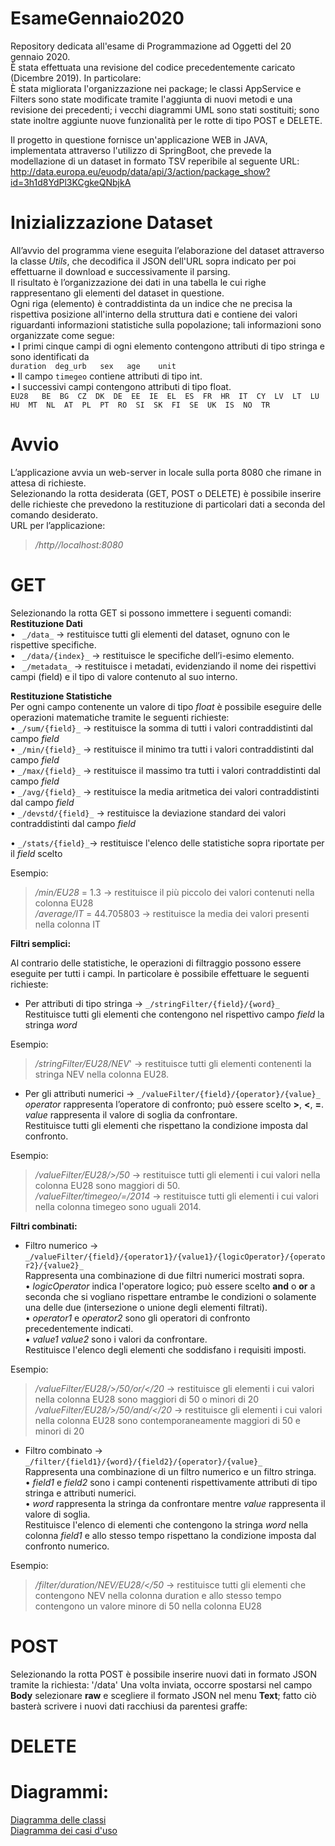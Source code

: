 # EsameGennaio2020    
Repository dedicata all'esame di Programmazione ad Oggetti del 20 gennaio 2020.   
È stata effettuata una revisione del codice precedentemente caricato (Dicembre 2019). In particolare:   
È stata migliorata l'organizzazione nei package; le classi AppService e Filters sono state modificate tramite l'aggiunta di nuovi metodi e una revisione dei precedenti; i vecchi diagrammi UML sono stati sostituiti; sono state inoltre aggiunte nuove funzionalità per le rotte di tipo POST e DELETE.       

Il progetto in questione fornisce un'applicazione WEB in JAVA, implementata attraverso l'utilizzo di SpringBoot, che prevede la modellazione di un dataset in formato TSV reperibile al seguente URL: http://data.europa.eu/euodp/data/api/3/action/package_show?id=3h1d8YdPl3KCgkeQNbjkA

# Inizializzazione Dataset    
All’avvio del programma viene eseguita l’elaborazione del dataset attraverso la classe _Utils_, che decodifica il JSON dell'URL sopra indicato per poi effettuarne il download e successivamente il parsing.    
Il risultato è l’organizzazione dei dati in una tabella le cui righe rappresentano gli elementi del dataset in questione.   
Ogni riga (elemento) è contraddistinta da un indice che ne precisa la rispettiva posizione all'interno della struttura dati e contiene dei valori riguardanti informazioni statistiche sulla popolazione; tali informazioni sono organizzate come segue:    
• I primi cinque campi di ogni elemento contengono attributi di tipo stringa e sono identificati da       
`duration  deg_urb   sex   age    unit`       
• Il campo `timegeo` contiene attributi di tipo int.        
• I successivi campi contengono attributi di tipo float.        
`EU28 	BE 	BG 	CZ 	DK 	DE 	EE 	IE 	EL 	ES 	FR 	HR 	IT 	CY 	LV 	LT 	LU 	HU 	MT 	NL 	AT 	PL 	PT 	RO 	SI 	SK 	FI 	SE 	UK 	IS 	NO 	TR`    

# Avvio   
L’applicazione avvia un web-server in locale sulla porta 8080 che rimane in attesa di richieste.    
Selezionando la rotta desiderata (GET, POST o DELETE) è possibile inserire delle richieste che prevedono la restituzione di particolari dati a seconda del comando desiderato.    
URL per l’applicazione:   
> _/http//localhost:8080_

# GET
Selezionando la rotta GET si possono immettere i seguenti comandi:        
**Restituzione Dati**   
•	` _/data_` -> restituisce tutti gli elementi del dataset, ognuno con le rispettive specifiche.    
•	` _/data/{index}_` -> restituisce le specifiche dell’i-esimo elemento.    
• `	_/metadata_` -> restituisce i metadati, evidenziando il nome dei rispettivi campi (field) e il tipo di valore contenuto al suo interno.       

**Restituzione Statistiche**    
Per ogni campo contenente un valore di tipo _float_ è possibile eseguire delle operazioni matematiche tramite le seguenti richieste:    
•	`_/sum/{field}_` -> restituisce la somma di tutti i valori contraddistinti dal campo _field_    
• `_/min/{field}_` -> restituisce il minimo tra tutti i valori contraddistinti dal campo _field_    
• `_/max/{field}_` -> restituisce il massimo tra tutti i valori contraddistinti dal campo _field_   
• `_/avg/{field}_` -> restituisce la media aritmetica dei valori contraddistinti dal campo _field_    
• `_/devstd/{field}_` -> restituisce la deviazione standard dei valori contraddistinti dal campo _field_        

• `_/stats/{field}_`-> restituisce l'elenco delle statistiche sopra riportate per il _field_ scelto   

Esempio:    
>_/min/EU28_ = 1.3 -> restituisce il più piccolo dei valori contenuti nella colonna EU28    
> _/average/IT_ = 44.705803 -> restituisce la media dei valori presenti nella colonna IT



**Filtri semplici:**    

Al contrario delle statistiche, le operazioni di filtraggio possono essere eseguite per tutti i campi. In particolare è possibile effettuare le seguenti richieste:   
- Per attributi di tipo stringa -> `_/stringFilter/{field}/{word}_`   
Restituisce tutti gli elementi che contengono nel rispettivo campo _field_ la stringa _word_    

Esempio:
> _/stringFilter/EU28/NEV_' -> restituisce tutti gli elementi contenenti la stringa NEV nella colonna EU28.  

- Per gli attributi numerici -> `_/valueFilter/{field}/{operator}/{value}_`   
_operator_ rappresenta l’operatore di confronto; può essere scelto **>**, **<**, **=**.   
_value_ rappresenta il valore di soglia da confrontare.   
Restituisce tutti gli elementi che rispettano la condizione imposta dal confronto.    

Esempio:
> _/valueFilter/EU28/>/50_ -> restituisce tutti gli elementi i cui valori nella colonna EU28 sono maggiori di 50.   
> _/valueFilter/timegeo/=/2014_ -> restituisce tutti gli elementi i cui valori nella colonna timegeo sono uguali 2014.

**Filtri combinati:**   

-	Filtro numerico -> `_/valueFilter/{field}/{operator1}/{value1}/{logicOperator}/{operator2}/{value2}_`    
Rappresenta una combinazione di due filtri numerici mostrati sopra.   
• _logicOperator_ indica l'operatore logico; può essere scelto **and** o **or** a seconda che si vogliano rispettare entrambe le condizioni o solamente una delle due (intersezione o unione degli elementi filtrati).    
• _operator1_ e _operator2_ sono gli operatori di confronto precedentemente indicati.   
• _value1_ _value2_ sono i valori da confrontare.   
Restituisce l'elenco degli elementi che soddisfano i requisiti imposti.   

Esempio:
> _/valueFilter/EU28/>/50/or/</20_ -> restituisce gli elementi i cui valori nella colonna EU28 sono maggiori di 50 o minori di 20   
> _/valueFilter/EU28/>/50/and/</20_ -> restituisce gli elementi i cui valori nella colonna EU28 sono contemporaneamente maggiori di 50 e minori di 20   

-	Filtro combinato -> `_/filter/{field1}/{word}/{field2}/{operator}/{value}_`   
Rappresenta una combinazione di un filtro numerico e un filtro stringa.   
• _field1_ e _field2_ sono i campi contenenti rispettivamente attributi di tipo stringa e attributi numerici.   
• _word_ rappresenta la stringa da confrontare mentre _value_ rappresenta il valore di soglia.    
Restituisce l'elenco di elementi che contengono la stringa _word_ nella colonna _field1_ e allo stesso tempo rispettano la condizione imposta dal confronto numerico.   

Esempio:
> _/filter/duration/NEV/EU28/</50_ -> restituisce tutti gli elementi che contengono NEV nella colonna duration e allo stesso tempo contengono un valore minore di 50 nella colonna EU28

# POST
Selezionando la rotta POST è possibile inserire nuovi dati in formato JSON tramite la richiesta: '/data'
Una volta inviata, occorre spostarsi nel campo **Body** selezionare **raw** e scegliere il formato JSON nel menu **Text**; fatto ciò basterà scrivere i nuovi dati racchiusi da parentesi graffe:

# DELETE

# Diagrammi:
[Diagramma delle classi](https://github.com/hdmd/EsameDicembre2019/blob/master/Diagramma%20delle%20classi.png)   
[Diagramma dei casi d'uso](https://github.com/hdmd/EsameDicembre2019/blob/master/Diagramma%20dei%20casi%20d'uso.PNG)
